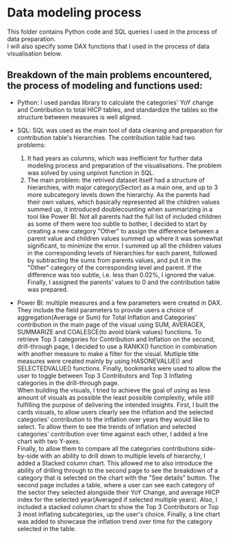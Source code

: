 # Data modeling process
This folder contains Python code and SQL queries I used in the process of data preparation.  
I will also specify some DAX functions that I used in the process of data visualisation below.

## Breakdown of the main problems encountered, the process of modeling and functions used:
- Python: I used pandas library to calculate the categories' YoY change and Contribution to total HICP tables, and standardize the tables so the structure between measures is well aligned.
    
- SQL: SQL was used as the main tool of data cleaning and preparation for contribution table's hierarchies. The contribution table had two problems:
  1. It had years as columns, which was inefficient for further data modeling process and preparation of the visualisations. The problem was solved by using unpivot function in SQL.
  2. The main problem: the retrived dataset itself had a structure of hierarchies, with major category(Sector) as a main one, and up to 3 more subcategory levels down the hierarchy.
  As the parents had their own values, which basically represented all the children values summed up, it introduced doublecounting when summarizing in a tool like Power BI.
  Not all parents had the full list of included children as some of them were too subtle to bother, I decided
  to start by creating a new category "Other" to assign the difference between a parent value and children values summed up where it was somewhat significant, to minimize the error.
  I summed up all the children values in the corresponding levels of hierarchies for each parent, followed by subtracting the sums from parents values, and put it in the "Other" category of the
  corresponding level and parent.
  If the difference was too subtle, i.e. less than 0.02%, I ignored the value. Finally, I assigned the parents' values to 0 and the contribution table was prepared.
  
- Power BI: multiple measures and a few parameters were created in DAX. They include the field parameters to provide users a choice of aggregation(Average or Sum) for Total Inflation and Categories' contribution in
  the main page of the visual using SUM, AVERAGEX, SUMMARIZE and COALESCE(to avoid blank values) functions. To retrieve Top 3 categories for Contribution and Inflation on the second, drill-through page, I decided to use
  a RANKX() function in combination with another measure to make a filter for the visual. Mutliple title measures were created mainly by using HASONEVALUE() and SELECTEDVALUE() functions. Finally,
  bookmarks were used to allow the user to toggle between Top 3 Contributors and Top 3 Inflating categories in the drill-through page.  
  When building the visuals, I tried to achieve the goal of using as less amount of visuals as possible the least possible complexity, while still fulfilling the purpose of delivering the intended insights. First, I built the cards visuals, to allow users clearly see the inflation and the selected categories' contribution to the inflation over years they would like to select. To allow
  them to see the trends of inflation and selected categories' contribution over time against each other, I added a line chart with two Y-axes.  
  Finally, to allow them to compare all the categories contributions side-by-side with an ability to drill down to multiple levels of hierarchy, I added a Stacked column chart. This allowed me to also introduce the ability of drilling through to the second page to see the breakdown of a category that is selected on the chart with the "See details" button.
  The second page includes a table, where a user can see each category of the sector they selected alongside their YoY Change, and average HICP index for the selected year(Averaged if selected multiple years). Also, I included a stacked column chart to show the Top 3 Contributors or Top 3 most inflating subcategories, up the user's choice. Finally, a line chart was added to showcase the inflation trend over time for the category selected in the table.  
